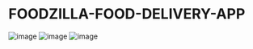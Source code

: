 # FOODZILLA-FOOD-DELIVERY-APP

![image](https://github.com/Hansikapatil2/FOODZILLA-FOOD-DELIVERY-APP/assets/169041634/2a6cf383-da33-4101-9da9-42827d67bce0)
![image](https://github.com/Hansikapatil2/FOODZILLA-FOOD-DELIVERY-APP/assets/169041634/519ef166-7e9d-477d-ab63-af6c0de022a1)
![image](https://github.com/Hansikapatil2/FOODZILLA-FOOD-DELIVERY-APP/assets/169041634/5928477d-83ed-43d9-8bf1-720227347e99)

